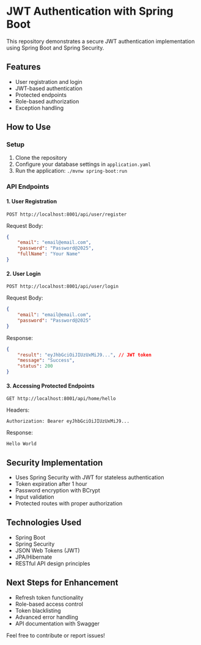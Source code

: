 # JWT Authentication with Spring Boot

This repository demonstrates a secure JWT authentication implementation using Spring Boot and Spring Security.

## Features

- User registration and login
- JWT-based authentication
- Protected endpoints
- Role-based authorization
- Exception handling

## How to Use

### Setup
1. Clone the repository
2. Configure your database settings in `application.yaml`
3. Run the application: `./mvnw spring-boot:run`

### API Endpoints

#### 1. User Registration
```
POST http://localhost:8001/api/user/register
```
Request Body:
```json
{
    "email": "email@email.com",
    "password": "Password@2025",
    "fullName": "Your Name"
}
```

#### 2. User Login
```
POST http://localhost:8001/api/user/login
```
Request Body:
```json
{
    "email": "email@email.com",
    "password": "Password@2025"
}
```
Response:
```json
{
    "result": "eyJhbGciOiJIUzUxMiJ9...", // JWT token
    "message": "Success",
    "status": 200
}
```

#### 3. Accessing Protected Endpoints
```
GET http://localhost:8001/api/home/hello
```
Headers:
```
Authorization: Bearer eyJhbGciOiJIUzUxMiJ9...
```
Response:
```
Hello World
```

## Security Implementation

- Uses Spring Security with JWT for stateless authentication
- Token expiration after 1 hour
- Password encryption with BCrypt
- Input validation
- Protected routes with proper authorization

## Technologies Used

- Spring Boot
- Spring Security
- JSON Web Tokens (JWT)
- JPA/Hibernate
- RESTful API design principles

## Next Steps for Enhancement

- Refresh token functionality
- Role-based access control
- Token blacklisting
- Advanced error handling
- API documentation with Swagger

Feel free to contribute or report issues!
